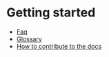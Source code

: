 # Getting started
- [Faq](../../General/FAQ/README.md)
- [Glossary](../../General/Glossary/README.md)
- [How to contribute to the docs](../../HowToContribute.md)